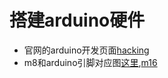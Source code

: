 # 搭建arduino硬件

* 官网的arduino开发页面[hacking](http://arduino.cc/en/Hacking/HomePage)
* m8和arduino引脚对应图[这里](http://arduino.cc/en/Hacking/PinMapping),[m16](http://arduino.cc/en/Hacking/Atmega168Hardware)